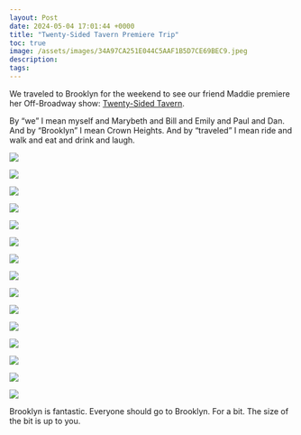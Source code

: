```yaml
---
layout: Post
date: 2024-05-04 17:01:44 +0000
title: "Twenty-Sided Tavern Premiere Trip"
toc: true
image: /assets/images/34A97CA251E044C5AAF1B5D7CE69BEC9.jpeg
description: 
tags: 
---
```


We traveled to Brooklyn for the weekend to see our friend Maddie premiere her Off\-Broadway show: [Twenty\-Sided Tavern](https://thetwentysidedtavern.com)\.

By “we” I mean myself and Marybeth and Bill and Emily and Paul and Dan\. And by “Brooklyn” I mean Crown Heights\. And by “traveled” I mean ride and walk and eat and drink and laugh\.

![](/assets/images/0038C948B6D24CA1A8A2C8AEFC8CE78F.jpeg)

![](/assets/images/0618939B5C114CCCB3F3CB74CF1F5E7F.jpeg)

![](/assets/images/6C236CD4300B4AC4AEE370AC6E3E18EA.jpeg)

![](/assets/images/55CA9D8B874F47E8B34AD2FE420C26DE.jpeg)

![](/assets/images/DAF29A09E495413880A086E88F3527F2.jpeg)

![](/assets/images/ABD1719240214614BE457ED6F88A0A21.jpeg)

![](/assets/images/34A97CA251E044C5AAF1B5D7CE69BEC9.jpeg)

![](/assets/images/D48E7573104841639AD33207F1317E10.jpeg)

![](/assets/images/E3F50BDA446E4037BD9575F6CCB362EA.jpeg)

![](/assets/images/8183789DD86D408A875514BE30EE579C.jpeg)

![](/assets/images/EB97A794763441259B15AAFA0210A35B.jpeg)

![](/assets/images/B86A113FD62B41358FB09EB0482AB493.jpeg)

![](/assets/images/49678F8FC4524427BB281C00DBD016F4.gif)

![](/assets/images/1C3602E097F143B69B267BA273C389A7.jpeg)

![](/assets/images/A07AB00A99AF4F1193DEC0A49ED293AE.jpeg)

Brooklyn is fantastic\. Everyone should go to Brooklyn\. For a bit\. The size of the bit is up to you\.
